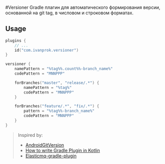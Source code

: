 #Versioner
Gradle плагин для автоматического формирования версии, основанной на git tag, в числовом и строковом форматах.

## Usage

```kotlin
plugins {
    // ...
    id("com.ivanprok.versioner")
}

versioner {
    namePattern = "%tag%%.count%%-branch_name%"
    codePattern = "MNNPPP"

    forBranches("master", "release/.*") {
        namePattern = "%tag%"
        codePattern = "MNNPPP"
    }

    forBranches("feature/.*", "fix/.*") {
        pattern = "%tag%%-branch_name%"
        codePattern = "MNNPPP"
    }
}
```

> Inspired by:
> - [AndroidGitVersion](https://github.com/gladed/gradle-android-git-version)
> - [How to write Gradle Plugin in Kotlin](https://medium.com/friday-insurance/how-to-write-a-gradle-plugin-in-kotlin-68d7a3534e71)
> - [Elasticmq-gradle-plugin](https://github.com/FRI-DAY/elasticmq-gradle-plugin)
